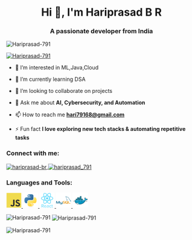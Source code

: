 <h1 align="center">Hi 👋, I'm Hariprasad B R</h1>
<h3 align="center">A passionate developer from India</h3>

<p align="left"> <img src="https://komarev.com/ghpvc/?username=Hariprasad-791&label=Profile%20views&color=0e75b6&style=flat" alt="Hariprasad-791" /> </p>

<p align="left"> <a href="https://github.com/ryo-ma/github-profile-trophy"><img src="https://github-profile-trophy.vercel.app/?username=Hariprasad-791" alt="Hariprasad-791" /></a> </p>


- 👀 I’m interested in ML,Java,Cloud

- 🌱 I’m currently learning DSA

- 💞️ I’m looking to collaborate on projects

- 💬 Ask me about **AI, Cybersecurity, and Automation**  

- 📫 How to reach me **hari79168@gmail.com**  

- ⚡ Fun fact **I love exploring new tech stacks & automating repetitive tasks**  

<h3 align="left">Connect with me:</h3>
<p align="left">
<a href="https://www.linkedin.com/in/hariprasad-br/" target="_blank">
  <img align="center" src="https://raw.githubusercontent.com/rahuldkjain/github-profile-readme-generator/master/src/images/icons/Social/linkedin.svg" alt="hariprasad-br" height="30" width="40" />
</a>
<a href="https://twitter.com/hariprasad_791" target="blank"><img align="center" src="https://raw.githubusercontent.com/rahuldkjain/github-profile-readme-generator/master/src/images/icons/Social/twitter.svg" alt="hariprasad_791" height="30" width="40" /></a>
</p>

<h3 align="left">Languages and Tools:</h3>
<p align="left"> 
  <a href="https://developer.mozilla.org/en-US/docs/Web/JavaScript" target="_blank" rel="noreferrer"> 
    <img src="https://raw.githubusercontent.com/devicons/devicon/master/icons/javascript/javascript-original.svg" alt="javascript" width="40" height="40"/> 
  </a> 
  <a href="https://www.python.org/" target="_blank" rel="noreferrer"> 
    <img src="https://raw.githubusercontent.com/devicons/devicon/master/icons/python/python-original.svg" alt="python" width="40" height="40"/> 
  </a> 
  <a href="https://reactjs.org/" target="_blank" rel="noreferrer"> 
    <img src="https://raw.githubusercontent.com/devicons/devicon/master/icons/react/react-original-wordmark.svg" alt="react" width="40" height="40"/> 
  </a> 
  <a href="https://www.mysql.com/" target="_blank" rel="noreferrer"> 
    <img src="https://raw.githubusercontent.com/devicons/devicon/master/icons/mysql/mysql-original-wordmark.svg" alt="mysql" width="40" height="40"/> 
  </a> 
  <a href="https://www.docker.com/" target="_blank" rel="noreferrer"> 
    <img src="https://raw.githubusercontent.com/devicons/devicon/master/icons/docker/docker-original.svg" alt="docker" width="40" height="40"/> 
  </a> 
</p>

<p><img align="left" src="https://github-readme-stats.vercel.app/api/top-langs?username=Hariprasad-791&show_icons=true&locale=en&layout=compact" alt="Hariprasad-791" /></p>

<p>&nbsp;<img align="center" src="https://github-readme-stats.vercel.app/api?username=Hariprasad-791&show_icons=true&locale=en" alt="Hariprasad-791" /></p>

<p><img align="center" src="https://github-readme-streak-stats.herokuapp.com/?user=Hariprasad-791&" alt="Hariprasad-791" /></p>



<!---
Hariprasad-791/Hariprasad-791 is a ✨ special ✨ repository because its `README.md` (this file) appears on your GitHub profile.
You can click the Preview link to take a look at your changes.
--->

